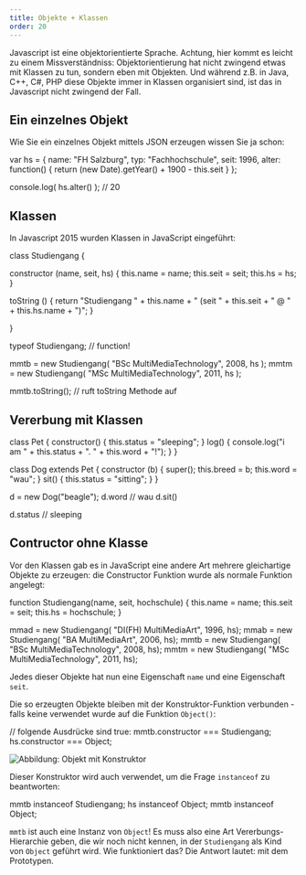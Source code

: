 ```yaml
---
title: Objekte + Klassen
order: 20
---
```


Javascript ist eine objektorientierte Sprache. Achtung, hier kommt es leicht zu einem Missverständniss:
Objektorientierung hat nicht zwingend etwas mit Klassen zu tun, sondern eben mit Objekten.  Und während
z.B. in Java, C++, C#, PHP diese Objekte immer in Klassen organisiert sind, ist das in Javascript nicht
zwingend der Fall.

## Ein einzelnes Objekt

Wie Sie ein einzelnes Objekt mittels
JSON erzeugen wissen Sie ja schon:

<javascript caption="Objekt in JSON Schreibweise">
var hs = {
  name: "FH Salzburg",
  typ: "Fachhochschule",
  seit: 1996,
  alter: function() { return  (new Date).getYear() + 1900 - this.seit }
};

console.log( hs.alter() );  // 20
</javascript>



## Klassen

In Javascript 2015 wurden Klassen in JavaScript eingeführt:

<javascript caption="Klasse mit Constructor und einer Methode">

class Studiengang {

  constructor (name, seit, hs) {
    this.name = name;
    this.seit = seit;
    this.hs = hs;
  }


  toString () {
    return "Studiengang " + this.name +
      " (seit " + this.seit +
      " @ " + this.hs.name + ")";
  }

}

typeof Studiengang;  // function!



mmtb = new Studiengang( "BSc MultiMediaTechnology", 2008, hs );
mmtm = new Studiengang( "MSc MultiMediaTechnology", 2011, hs );

mmtb.toString();  // ruft toString Methode auf
</javascript>



## Vererbung mit Klassen

<javascript caption="Vererbung von Attributen">
class Pet {
  constructor() {
    this.status = "sleeping";
  }
  log() {
    console.log("i am " + this.status +
      ". " + this.word + "!");
  }
}

class Dog extends Pet {
  constructor (b) {
    super();
    this.breed = b;
    this.word = "wau";
  }
  sit() {
    this.status = "sitting";
  }
}


d = new Dog("beagle");
d.word    // wau
d.sit()

d.status  // sleeping
</javascript>



## Contructor ohne Klasse

Vor den Klassen gab es in JavaScript eine andere Art mehrere
gleichartige Objekte zu erzeugen: die Constructor Funktion wurde
als normale Funktion angelegt:

<javascript caption="Konstruktor für Objekte">
function Studiengang(name, seit, hochschule) {
  this.name = name;
  this.seit = seit;
  this.hs = hochschule;
}

mmad = new Studiengang( "DI(FH) MultiMediaArt", 1996, hs);
mmab = new Studiengang( "BA MultiMediaArt", 2006, hs);
mmtb = new Studiengang( "BSc MultiMediaTechnology", 2008, hs);
mmtm = new Studiengang( "MSc MultiMediaTechnology", 2011, hs);
</javascript>

Jedes dieser Objekte hat nun eine Eigenschaft `name`
 und eine Eigenschaft `seit`.

Die so erzeugten Objekte bleiben mit der Konstruktor-Funktion
verbunden - falls keine verwendet wurde auf die Funktion `Object()`:


<javascript caption="Fortsetzung: Konstruktor-Funktionen">
// folgende Ausdrücke sind true:
mmtb.constructor === Studiengang;
hs.constructor === Object;
</javascript>

![Abbildung: Objekt mit Konstruktor](/images/objekt-mit-objekt-und-constructor.png)

Dieser Konstruktor wird auch verwendet, um die Frage `instanceof` zu beantworten:

<javascript caption="Fortsetzung: Operator instanceof">
mmtb instanceof Studiengang;
hs instanceof Object;
mmtb instanceof Object;
</javascript>

`mmtb` ist auch eine Instanz von `Object`! Es muss also eine Art Vererbungs-Hierarchie
geben, die wir noch nicht kennen, in der `Studiengang` als Kind von `Object` geführt wird.
Wie funktioniert das?  Die Antwort lautet:  mit dem Prototypen.


